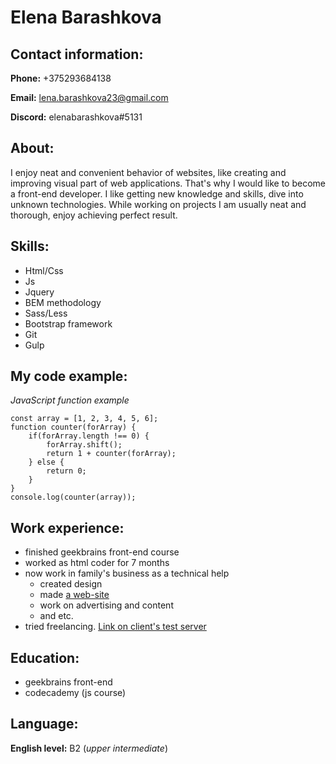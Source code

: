 # Elena Barashkova

## Contact information:

**Phone:** +375293684138

**Email:** lena.barashkova23@gmail.com

**Discord:** elenabarashkova#5131

## About:

I enjoy neat and convenient behavior of websites, like creating and improving visual part of web applications. That's why I would like to become a front-end developer.
I like getting new knowledge and skills, dive into unknown technologies.
While working on projects I am usually neat and thorough, enjoy achieving perfect result.

## Skills:

* Html/Css
* Js
* Jquery
* BEM methodology
* Sass/Less
* Bootstrap framework
* Git
* Gulp

## My code example:

*JavaScript function example*

```
const array = [1, 2, 3, 4, 5, 6];
function counter(forArray) {
    if(forArray.length !== 0) {
        forArray.shift();
        return 1 + counter(forArray);
    } else {
        return 0;
    }
}
console.log(counter(array));
```

## Work experience:

* finished geekbrains front-end course
* worked as html coder for 7 months
* now work in family's business as a technical help 
    * created design 
    * made [a web-site](https://www.boomballoon.by)
    * work on advertising and content 
    * and etc.
* tried freelancing. [Link on client's test server](http://dev.tahdaf.com/index.html)

## Education:

* geekbrains front-end 
* codecademy (js course)

## Language:

**English level:** B2 (*upper intermediate*)